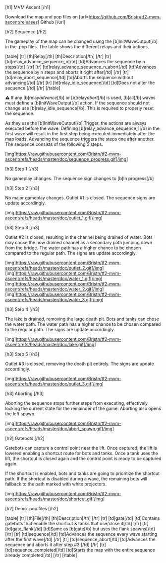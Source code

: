 [h1] MVM Ascent [/h1]

Download the map and pop files on [url=https://github.com/Bristn/tf2-mvm-ascent/releases] Github [/url]

[h2] Sequence [/h2]

The gameplay of the map can be changed using the [b]InitWaveOutput[/b] in the .pop files. The table shows the different relays and their actions.

[table]
[tr]
[th]Relay[/th]
[th]Description[/th]
[/tr]
[tr]
[td]relay_advance_sequence_n[/td]
[td]Advances the sequence by n steps[/td]
[/tr]
[tr]
[td]relay_advance_sequence_n_abort[/td]
[td]Advances the sequence by n steps and aborts it right after[/td]
[/tr]
[tr]
[td]relay_abort_sequence[/td]
[td]Aborts the sequence without advancing[/td]
[/tr]
[tr]
[td]relay_idle_sequence[/td]
[td]Does not alter the sequence [/td]
[/tr]
[/table]

⚠️ If any [b]relay*advance*[/b] or [b]relay*abort*[/b] is used, [b]all[/b] waves must define a [b]InitWaveOutput[/b] action. If the sequence should not change use [b]relay_idle_sequence[/b]. This is required to properly reset the sequence.

As they use the [b]InitWaveOutput[/b] Trigger, the actions are always executed before the wave. Defining [b]relay_advance_sequence_1[/b] in the first wave will result in the first step being executed immediately after the map loads. Advancing the sequence triggers the steps one after another. The sequence consists of the following 5 steps.

[img]https://raw.githubusercontent.com/Bristn/tf2-mvm-ascent/refs/heads/master/doc/sequence_progress.gif[/img]

[h3] Step 1 [/h3]

No gameplay changes. The sequence sign changes to [b]In progress[/b]

[h3] Step 2 [/h3]

No major gameplay changes. Outlet #1 is closed. The sequence signs are update accordingly.

[img]https://raw.githubusercontent.com/Bristn/tf2-mvm-ascent/refs/heads/master/doc/outlet_1.gif[/img]

[h3] Step 3 [/h3]

Outlet #2 is closed, resulting in the channel being drained of water. Bots may chose the now drained channel as a secondary path jumping down from the bridge. The water path has a higher chance to be chosen compared to the regular path. The signs are update accordingly.

[img]https://raw.githubusercontent.com/Bristn/tf2-mvm-ascent/refs/heads/master/doc/outlet_2.gif[/img]
[img]https://raw.githubusercontent.com/Bristn/tf2-mvm-ascent/refs/heads/master/doc/water_1.gif[/img]
[img]https://raw.githubusercontent.com/Bristn/tf2-mvm-ascent/refs/heads/master/doc/water_2.gif[/img]
[img]https://raw.githubusercontent.com/Bristn/tf2-mvm-ascent/refs/heads/master/doc/water_3.gif[/img]

[h3] Step 4 [/h3]

The lake is drained, removing the large death pit. Bots and tanks can chose the water path. The water path has a higher chance to be chosen compared to the regular path. The signs are update accordingly.

[img]https://raw.githubusercontent.com/Bristn/tf2-mvm-ascent/refs/heads/master/doc/lake.gif[/img]

[h3] Step 5 [/h3]

Outlet #3 is closed, removing the death pit entirely. The signs are update accordingly.

[img]https://raw.githubusercontent.com/Bristn/tf2-mvm-ascent/refs/heads/master/doc/outlet_3.gif[/img]

[h3] Aborting [/h3]

Aborting the sequence stops further steps from executing, effectively locking the current state for the remainder of the game. Aborting also opens the left spawn.

[img]https://raw.githubusercontent.com/Bristn/tf2-mvm-ascent/refs/heads/master/doc/abort_spawn.gif[/img]

[h2] Gatebots [/h2]

Gatebots can capture a control point near the lift. Once captured, the lift is lowered enabling a shortcut route for bots and tanks. Once a tank uses the lift, the shortcut is closed again and the control point is ready to be captured again.

If the shortcut is enabled, bots and tanks are going to prioritize the shortcut path. If the shortcut is disabled during a wave, the remaining bots will fallback to the path marked with white projectors.

[img]https://raw.githubusercontent.com/Bristn/tf2-mvm-ascent/refs/heads/master/doc/shortcut.gif[/img]

[h2] Demo .pop files [/h2]

[table]
[tr]
[th]File[/th]
[th]Description[/th]
[/tr]
[tr]
[td]gate[/td]
[td]Contains gatebots that enable the shortcut & tanks that use/close it[/td]
[/tr]
[tr]
[td]gate_flank[/td]
[td]Same as [b]gate[/b] but uses the flank spawns[/td]
[/tr]
[tr]
[td]sequence[/td]
[td]Advances the sequence every wave starting after the first wave[/td]
[/tr]
[tr]
[td]sequence_abort[/td]
[td]Advances the sequence and aborts it after step #3 [/td]
[/tr]
[tr]
[td]sequence_completed[/td]
[td]Starts the map with the entire sequence already completed[/td]
[/tr]
[/table]
